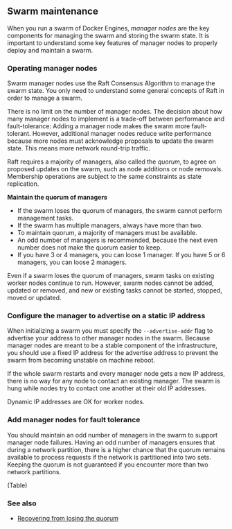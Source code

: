 ## Swarm maintenance

When you run a swarm of Docker Engines, _manager nodes_ are the key components for managing the swarm and storing the
swarm state. It is important to understand some key features of manager nodes to properly deploy and maintain a swarm.

### Operating manager nodes

Swarm manager nodes use the Raft Consensus Algorithm to manage the swarm state. You only need to understand some general
concepts of Raft in order to manage a swarm.

There is no limit on the number of manager nodes. The decision about how many manager nodes to implement is a trade-off
between performance and fault-tolerance: Adding a manager node makes the swarm more fault-tolerant. However, additional
manager nodes reduce write performance because more nodes must acknowledge proposals to update the swarm state. This
means more network round-trip traffic.

Raft requires a majority of managers, also called the _quorum_, to agree on proposed updates on the swarm, such as node
additions or node removals. Membership operations are subject to the same constraints as state replication.

**Maintain the quorum of managers**

* If the swarm loses the quorum of managers, the swarm cannot perform management tasks.
* If the swarm has multiple managers, always have more than two.
* To maintain quorum, a majority of managers must be available.
* An odd number of managers is recommended, because the next even number does not make the quorum easier to keep.
* If you have 3 or 4 managers, you can loose 1 manager. If you have 5 or 6 managers, you can loose 2 managers.

Even if a swarm loses the quorum of managers, swarm tasks on existing worker nodes continue to run. However, swarm nodes
cannot be added, updated or removed, and new or existing tasks cannot be started, stopped, moved or updated.

### Configure the manager to advertise on a static IP address

When initializing a swarm you must specify the `--advertise-addr` flag to advertise your address to other manager nodes
in the swarm. Because manager nodes are meant to be a stable component of the infrastructure, you should use a fixed IP
address for the advertise address to prevent the swarm from becoming unstable on machine reboot.

If the whole swarm restarts and every manager node gets a new IP address, there is no way for any node to contact an
existing manager. The swarm is hung while nodes try to contact one another at their old IP addresses.

Dynamic IP addresses are OK for worker nodes.

### Add manager nodes for fault tolerance

You should maintain an odd number of managers in the swarm to support manager node failures. Having an odd number of
managers ensures that during a network partition, there is a higher chance that the quorum remains available to process
requests if the network is partitioned into two sets. Keeping the quorum is not guaranteed if you encounter more than
two network partitions.

(Table)

### See also
* [Recovering from losing the quorum](https://docs.docker.com/engine/swarm/admin_guide/#recover-from-losing-the-quorum)